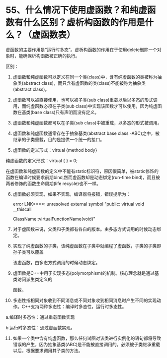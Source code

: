 # 55、什么情况下使用虚函数？和纯虚函数有什么区别？虚析构函数的作用是什么？（虚函数表）

虚函数的主要作用是“运行时多态”。虚析构函数的作用在于使用delete删除一个对象时，能确保析构函数被正确的执行。

区别：

1. 虚函数和纯虚函数可以定义在同一个类(class)中，含有纯虚函数的类被称为抽象类(abstract class)，而只含有虚函数的类(class)不能被称为抽象类(abstract class)。

2. 虚函数可以被直接使用，也可以被子类(sub class)重载以后以多态的形式调用，而纯虚函数必须在子类(sub class)中实现该函数才可以使用，因为纯虚函数在基类(base class)只有声明而没有定义。

3. 虚函数和纯虚函数都可以在子类(sub class)中被重载，以多态的形式被调用。

4. 虚函数和纯虚函数通常存在于抽象基类(abstract base class -ABC)之中，被继承的子类重载，目的是提供一个统一的接口。

5. 虚函数的定义形式：virtual {method body}

纯虚函数的定义形式：virtual { } = 0;

   在虚函数和纯虚函数的定义中不能有static标识符，原因很简单，被static修饰的函数在编译时候要求前期bind,然而虚函数却是动态绑定(run-time bind)，而且被两者修饰的函数生命周期(life recycle)也不一样。

6. 虚函数必须实现，如果不实现，编译器将报错，错误提示为：

   error LNK****: unresolved external symbol "public: virtual void __thiscall

   ClassName::virtualFunctionName(void)"

7. 对于虚函数来说，父类和子类都有各自的版本。由多态方式调用的时候动态绑定。

8. 实现了纯虚函数的子类，该纯虚函数在子类中就编程了虚函数，子类的子类即孙子类可以覆盖

   该虚函数，由多态方式调用的时候动态绑定。

9. 虚函数是C++中用于实现多态(polymorphism)的机制。核心理念就是通过基类访问派生类定义的

   函数。

10. 多态性指相同对象收到不同消息或不同对象收到相同消息时产生不同的实现动作。C++支持两种多态性：编译时多态性，运行时多态性。

   a.编译时多态性：通过重载函数实现

   b 运行时多态性：通过虚函数实现。

11. 如果一个类中含有纯虚函数，那么任何试图对该类进行实例化的语句都将导致错误的产生，因为抽象基类(ABC)是不能被直接调用的。必须被子类继承重载以后，根据要求调用其子类的方法。 
